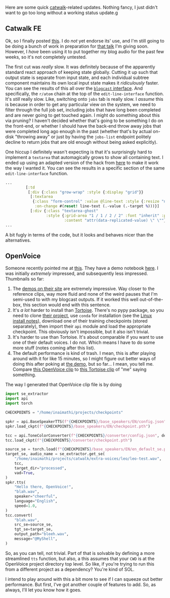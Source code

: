 Here are some quick [catwalk](https://github.com/inaimathi/catwalk)-related updates. Nothing fancy, I just didn't want to go too long without a working status update.g

## Catwalk FE

Ok, so I finally posted [this](https://github.com/inaimathi/catwalk-fe). I do _not_ yet endorse its' use, and I'm still going to be doing a bunch of work in preparation for [that talk](https://guild.host/events/text-to-speech-ml-models-gdmhhw) I'm giving soon. However, I _have_ been using it to put together my blog audio for the past few weeks, so it's not completely untested.

The first cut was _really_ slow. It was definitely because of the apparently standard react approach of keeping state globally. Cutting it up such that output state is separate from input state, and each individual subtree component maintains its own local input state makes it _ridiculously_ faster. You can see the results of this all over the [`blogcast` interface](https://github.com/inaimathi/catwalk-fe/blob/master/src/catwalk_fe/blogcast.cljs). And specifically, the `r/atom` chain at the top of the `edit-line-interface` function. It's _still_ really slow. Like, switching onto `jobs` tab is really slow. I _assume_ this is because in order to get any particular view on the system, we need to filter through the full job set, including jobs that have long been completed and are never going to get touched again. I might do something about this via pruning? I haven't decided whether that's going to be something I do on the front-end, or whether I should have the back-end throw away jobs that were completed long ago enough in the past (whether that's by actual on-disk "throwing away" or just by having the `jobs-list` endpoint politely decline to return jobs that are old enough without being asked explicitly).

One hiccup I definitely wasn't expecting is that it's surprisingly hard to implement a `textarea` that automagically grows to show all containing text. I ended up using an adapted version of the hack from [here](https://css-tricks.com/the-cleanest-trick-for-autogrowing-textareas/) to make it work the way I wanted it. You can see the results in a specific section of the same `edit-line-interface` function.

```clojure
...
         [:td
          [:div {:class "grow-wrap" :style {:display "grid"}}
           [:textarea
            {:class "form-control" :value @line-text :style {:resize "none" :overflow "hidden" :grid-area "1 / 1 / 2 / 2" :font "inherit" :padding "0.5rem" :border "1px solid black"}
             :on-change #(reset! line-text (.-value (.-target %)))}]
           [:div {:class "textarea-ghost"
                  :style {:grid-area "1 / 1 / 2 / 2" :font "inherit" :padding "0.5rem" :border "1px solid black" :white-space "pre-wrap" :visibility "hidden"
                          :content "attr(data-replicated-value) \" \""}} @line-text]]]
...
```

A bit fugly in terms of the code, but it looks and behaves nicer than the alternatives.

## OpenVoice

Someone recently pointed me at [this](https://research.myshell.ai/open-voice). They have a demo notebook [here](https://github.com/myshell-ai/OpenVoice/blob/main/demo_part1.ipynb). I was initially _extremely_ impressed, and subsequently less impressed. Thumbnails so far:

1. The [demos on their site](https://research.myshell.ai/open-voice) are extremely impressive. Way closer to the reference clips, way more fluid and none of the weird pauses that I'm semi-used to with my blogcast outputs. If it worked this well out-of-the-box, this section would end with this sentence.
2. It's _a lot_ harder to install than [Tortoise](https://github.com/neonbjb/tortoise-tts). There's no pypy package, so you need to clone [their project](https://github.com/myshell-ai/OpenVoice/tree/main), use `conda` for installation (see the [Linux install notes](https://github.com/myshell-ai/OpenVoice/blob/main/docs/USAGE.md#linux-install)), download one of their training checkpoints (stored separately), then import their `api` module and load the appropriate checkpoint. This obviously isn't impossible, but it also isn't trivial.
3. It's harder to use than Tortoise. It's about comparable if you want to use one of their default voices. I do not. Which means I have to do some more stuff (notes coming after this list).
4. The default performance is kind of trash. I mean, this is after playing around with it for like 15 minutes, so I might figure out better ways of doing this after poking at [the demo](https://github.com/myshell-ai/OpenVoice/blob/main/demo_part1.ipynb), but so far... I mean, you tell me. Compare [this OpenVoice clip](/static/audio/catwalk-progress/leo-openvoice.ogg) to [this Tortoise clip](/static/audio/catwalk-progress/leo-tortoise.ogg) of "me" saying something.

The way I generated that OpenVoice clip file is by doing

```python
import se_extractor
import api
import torch

CHECKPOINTS = "/home/inaimathi/projects/checkpoints"

spkr = api.BaseSpeakerTTS(f"{CHECKPOINTS}/base_speakers/EN/config.json", device="cuda")
spkr.load_ckpt(f"{CHECKPOINTS}/base_speakers/EN/checkpoint.pth")

tcc = api.ToneColorConverter(f"{CHECKPOINTS}/converter/config.json", device="cuda")
tcc.load_ckpt(f"{CHECKPOINTS}/converter/checkpoint.pth")

source_se = torch.load(f"{CHECKPOINTS}/base_speakers/EN/en_default_se.pth").to("cuda")
target_se, audio_name = se_extractor.get_se(
    "/home/inaimathi/projects/catwalk/extra-voices/leo/leo-test.wav",
    tcc,
    target_dir="processed",
    vad=True,
)
spkr.tts(
    "Hello there, OpenVoice!",
    "blah.wav",
    speaker="cheerful",
    language="English",
    speed=1.0,
)
tcc.convert(
    "blah.wav",
    src_se=source_se,
    tgt_se=target_se,
    output_path="bleeh.wav",
    message="@MyShell",
)
```

So, as you can tell, not trivial. Part of that is solvable by defining a more streamlined `tts` function, but also, a this assumes that your `CWD` is at the OpenVoice project directory top level. So like, if you're trying to run this from a different project as a dependency? You're kind of SOL.

I intend to play around with this a bit more to see if I can squeeze out better performance. But first, I've got another couple of features to add. So, as always, I'll let you know how it goes.

